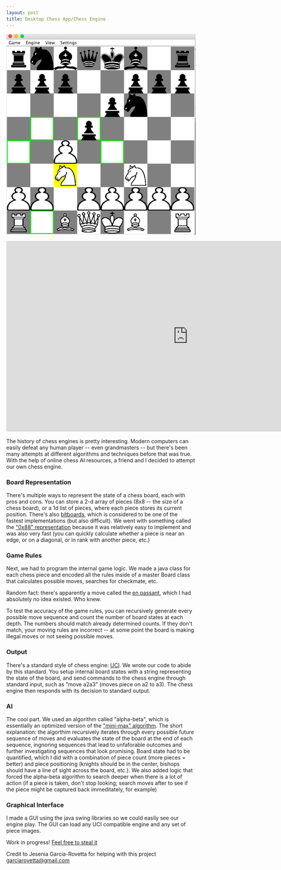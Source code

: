 ```yaml
---
layout: post
title: Desktop Chess App/Chess Engine
---
```


![Ouput](https://github.com/dwieker/dwieker.github.io/blob/master/images/chessApp.png?raw=true)


<iframe src="https://github.com/dwieker/ChessApp/blob/master/gif/out.gif" seamless frameborder="0" width="968" height="508"></iframe>

 

The history of chess engines is pretty interesting. Modern computers can easily defeat any human player -- even
grandmasters -- but there's been many attempts at different algorithms and techniques before that was true. With the help of online chess AI resources, a friend and I decided to attempt our own chess engine.

### Board Representation
There's multiple ways to represent the state of a chess board, each with pros and cons. You can store a 2-d array of pieces (8x8 -- the size of a chess board), or a 1d list of pieces, where each piece stores its current position. There's also [bitboards](https://chessprogramming.wikispaces.com/Bitboards), which is considered to be one of the fastest implementations (but also difficult). We went with something called the ["0x88" representation](https://chessprogramming.wikispaces.com/0x88) because it was relatively easy to implement and was also very fast (you can quickly calculate whether a piece is near an edge, or on a diagonal, or in rank with another piece, etc.)

### Game Rules
Next, we had to program the internal game logic. We made a java class for each chess piece and encoded all the rules inside of a master Board class that calculates possible moves, searches for checkmate, etc. 

Random fact: there's apparently a move called the [en passant](https://www.chess.com/chessopedia/view/en-passant), which I had absolutely no idea existed. Who knew.

To test the accuracy of the game rules, you can recursively generate every possible move sequence and count the number of board states at each depth. The numbers should match already determined counts. If they don't match, your moving rules are incorrect -- at some point the board is making illegal moves or not seeing possible moves. 

### Output
There's a standard style of chess engine: [UCI](https://en.wikipedia.org/wiki/Universal_Chess_Interface). We wrote our code to abide by this standard. You setup internal board states with a string representing the state of the board, and send commands to the chess engine through standard input, such as "move a2a3" (moves piece on a2 to a3). The chess engine then responds with its decision to standard output.

### AI
The cool part. We used an algorithm called "alpha-beta",  which is essentially an optimized version of the ["mini-max" algorithm](https://en.wikipedia.org/wiki/Minimax). The short explanation: the algorthim recursively iterates through every possible future sequence of moves and evaluates the state of the board at the end of each sequence, ingnoring sequences that lead to unfaforable outcomes and further investigating sequences that look promising. Board state had to be quantified, which I did with a combination of piece count (more pieces = better) and piece positioning (knights should be in the center, bishops should have a line of sight across the board, etc.). We also added logic that forced the alpha-beta algorithm to search deeper when there is a lot of action (if a piece is taken, don't stop looking; search moves after to see if the piece might be captured back immeditately, for example)

### Graphical Interface
I made a GUI using the java swing libraries so we could easily see our engine play. The GUI can load any UCI compatible engine and any set of piece images. 

Work in progress! [Feel free to steal it](https://github.com/dwieker/ChessApp)

Credit to Jesenia Garcia-Rovetta for helping with this project
garciarovetta@gmail.com 
